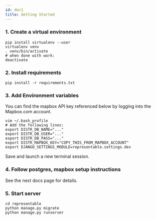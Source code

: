 ```yaml
---
id: doc1
title: Getting Started
---
```


### 1. Create a virtual environment

```
pip install virtualenv --user
virtualenv venv
. venv/bin/activate
# when done with work:
deactivate
```

### 2. Install requirements

```
pip install -r requirements.txt
```

### 3. Add Environment variables

You can find the mapbox API key referenced below by logging into the Mapbox.com account.

```
vim ~/.bash_profile
# Add the following lines:
export DISTR_DB_NAME="..."
export DISTR_DB_USER="..."
export DISTR_DB_PASS="..."
export DISTR_MAPBOX_KEY="COPY_THIS_FROM_MAPBOX_ACCOUNT"
export DJANGO_SETTINGS_MODULE=representable.settings.dev
```

Save and launch a new terminal session.

### 4. Follow postgres, mapbox setup instructions

See the next docs page for details.

### 5. Start server

```
cd representable
python manage.py migrate
python manage.py runserver
```
